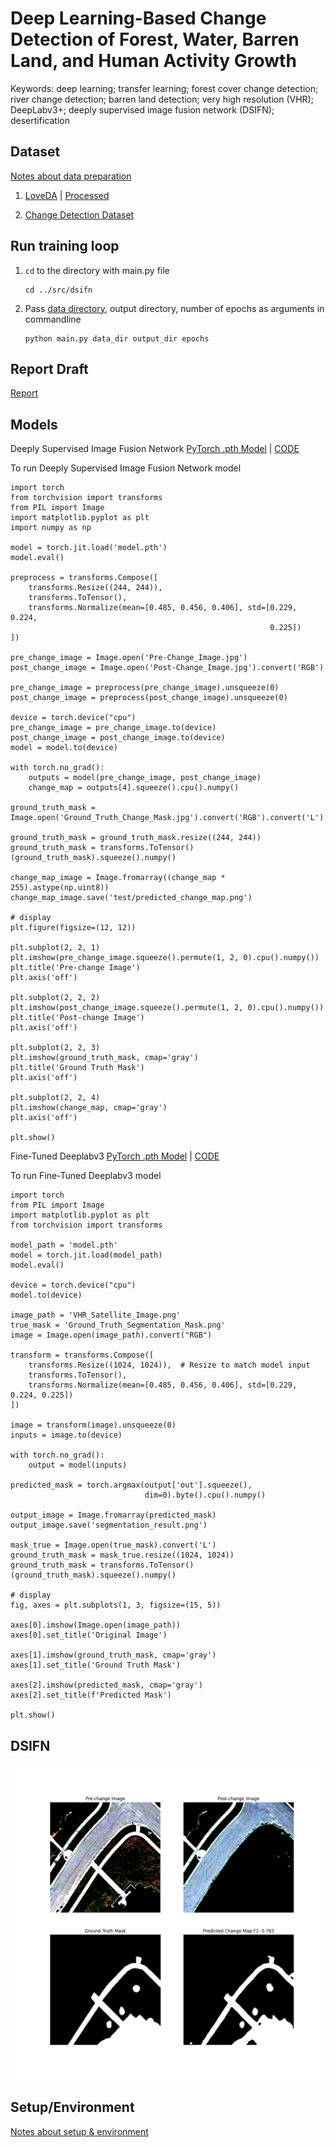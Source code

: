 # **Deep Learning-Based Change Detection of Forest, Water, Barren Land, and Human Activity Growth**

Keywords: deep learning; transfer learning; forest cover change detection; river change detection; barren land detection; very high resolution (VHR); DeepLabv3+; deeply supervised image fusion network (DSIFN); desertification

## **Dataset**

[Notes about data preparation](/data_preparation)

1. [LoveDA](https://github.com/Junjue-Wang/LoveDA) | [Processed](https://drive.google.com/drive/folders/1AX5DdNeSseyn3rN89jYoNEznxX7QCUgH?usp=drive_link)

1. [Change Detection Dataset](https://isprs-archives.copernicus.org/articles/XLII-2/565/2018/)

## **Run training loop**

1. `cd` to the directory with main.py file
    ```
    cd ../src/dsifn
    ```

1. Pass [data directory](https://isprs-archives.copernicus.org/articles/XLII-2/565/2018/), output directory, number of epochs as arguments in commandline
    ```
    python main.py data_dir output_dir epochs
    ```

## **Report Draft**

[Report](https://drive.google.com/file/d/1YIqk1mqUxTfQ6spSek5eOrf2dWRm4xFW/view?usp=sharing)

## **Models**

Deeply Supervised Image Fusion Network [PyTorch .pth Model](https://drive.google.com/file/d/1FvhzXGa9grV2fcWcrTcKyfRg9HVwf81y/view?usp=sharing) | [CODE](/src/dsifn/)

To run Deeply Supervised Image Fusion Network model

```
import torch
from torchvision import transforms
from PIL import Image
import matplotlib.pyplot as plt
import numpy as np

model = torch.jit.load('model.pth')
model.eval()

preprocess = transforms.Compose([
    transforms.Resize((244, 244)),
    transforms.ToTensor(),
    transforms.Normalize(mean=[0.485, 0.456, 0.406], std=[0.229, 0.224,
                                                          0.225])
])

pre_change_image = Image.open('Pre-Change_Image.jpg')
post_change_image = Image.open('Post-Change_Image.jpg').convert('RGB')

pre_change_image = preprocess(pre_change_image).unsqueeze(0)
post_change_image = preprocess(post_change_image).unsqueeze(0)

device = torch.device("cpu")
pre_change_image = pre_change_image.to(device)
post_change_image = post_change_image.to(device)
model = model.to(device)

with torch.no_grad():
    outputs = model(pre_change_image, post_change_image)
    change_map = outputs[4].squeeze().cpu().numpy()

ground_truth_mask = Image.open('Ground_Truth_Change_Mask.jpg').convert('RGB').convert('L')

ground_truth_mask = ground_truth_mask.resize((244, 244))
ground_truth_mask = transforms.ToTensor()(ground_truth_mask).squeeze().numpy()

change_map_image = Image.fromarray((change_map * 255).astype(np.uint8))
change_map_image.save('test/predicted_change_map.png')

# display
plt.figure(figsize=(12, 12))

plt.subplot(2, 2, 1)
plt.imshow(pre_change_image.squeeze().permute(1, 2, 0).cpu().numpy())
plt.title('Pre-change Image')
plt.axis('off')

plt.subplot(2, 2, 2)
plt.imshow(post_change_image.squeeze().permute(1, 2, 0).cpu().numpy())
plt.title('Post-change Image')
plt.axis('off')

plt.subplot(2, 2, 3)
plt.imshow(ground_truth_mask, cmap='gray')
plt.title('Ground Truth Mask')
plt.axis('off')

plt.subplot(2, 2, 4)
plt.imshow(change_map, cmap='gray')
plt.axis('off')

plt.show()
```

Fine-Tuned Deeplabv3 [PyTorch .pth Model](https://drive.google.com/file/d/12cCxIMtiiuOSRVBpbgVe5j1sS2l0lRsy/view?usp=sharing) | [CODE](/src/deeplabv3/)

To run Fine-Tuned Deeplabv3 model

```
import torch
from PIL import Image
import matplotlib.pyplot as plt
from torchvision import transforms

model_path = 'model.pth'
model = torch.jit.load(model_path)
model.eval()

device = torch.device("cpu")
model.to(device)

image_path = 'VHR_Satellite_Image.png'
true_mask = 'Ground_Truth_Segmentation_Mask.png'
image = Image.open(image_path).convert("RGB")

transform = transforms.Compose([
    transforms.Resize((1024, 1024)),  # Resize to match model input
    transforms.ToTensor(),
    transforms.Normalize(mean=[0.485, 0.456, 0.406], std=[0.229, 0.224, 0.225])
])

image = transform(image).unsqueeze(0)
inputs = image.to(device)

with torch.no_grad():
    output = model(inputs)

predicted_mask = torch.argmax(output['out'].squeeze(),
                              dim=0).byte().cpu().numpy()

output_image = Image.fromarray(predicted_mask)
output_image.save('segmentation_result.png')

mask_true = Image.open(true_mask).convert('L')
ground_truth_mask = mask_true.resize((1024, 1024))
ground_truth_mask = transforms.ToTensor()(ground_truth_mask).squeeze().numpy()

# display
fig, axes = plt.subplots(1, 3, figsize=(15, 5))

axes[0].imshow(Image.open(image_path))
axes[0].set_title('Original Image')

axes[1].imshow(ground_truth_mask, cmap='gray')
axes[1].set_title('Ground Truth Mask')

axes[2].imshow(predicted_mask, cmap='gray')
axes[2].set_title(f'Predicted Mask')

plt.show()
```

## **DSIFN**

![DSIFN prediction image](/src/dsifn/output/Figure_1.png)

## **Setup/Environment**

[Notes about setup & environment](/docs/setup)
